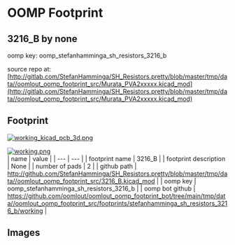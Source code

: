 # OOMP Footprint  
## 3216_B  by none  
  
oomp key: oomp_stefanhamminga_sh_resistors_3216_b  
  
source repo at: [http://gitlab.com/StefanHamminga/SH_Resistors.pretty/blob/master/tmp/data//oomlout_oomp_footprint_src/Murata_PVA2xxxxx.kicad_mod](http://gitlab.com/StefanHamminga/SH_Resistors.pretty/blob/master/tmp/data//oomlout_oomp_footprint_src/Murata_PVA2xxxxx.kicad_mod)  
## Footprint  
  
[![working_kicad_pcb_3d.png](working_kicad_pcb_3d_600.png)](working_kicad_pcb_3d.png)  
  
[![working.png](working_600.png)](working.png)  
| name | value | 
| --- | --- | 
| footprint name | 3216_B | 
| footprint description | None | 
| number of pads | 2 | 
| github path | http://github.com/StefanHamminga/SH_Resistors.pretty/blob/master/tmp/data//oomlout_oomp_footprint_src/3216_B.kicad_mod | 
| oomp key | oomp_stefanhamminga_sh_resistors_3216_b | 
| oomp bot github | https://github.com/oomlout/oomlout_oomp_footprint_bot/tree/main/tmp/data//oomlout_oomp_footprint_src/footprints/stefanhamminga_sh_resistors_3216_b/working | 
## Images  
